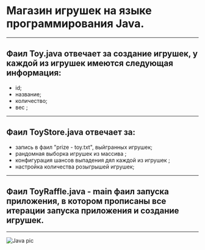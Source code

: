 # Магазин игрушек на языке программирования Java.
---
## Фаил Toy.java отвечает за создание игрушек, у каждой из игрушек имеются следующая информация: 
- id;
- название;
- количество;
- вес ;
---

## Фаил ToyStore.java отвечает за: 
- запись в фаил "prize - toy.txt", выйгранных игрушек;
- рандомная выборка игрушек из массива ;
- конфигурация шансов выпадения дял каждой из игрушек  ;
- настройка количества розыгрышей игрушек;
---
## Фаил ToyRaffle.java - main фаил запуска приложения, в котором прописаны все итерации запуска приложения и создание игрушек.

---
![Java pic](https://static.tildacdn.com/tild3265-6366-4433-b236-353232396564/103230_normal.png)